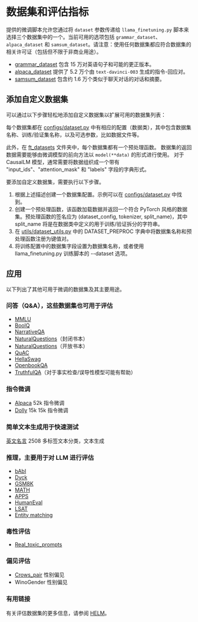 # 数据集和评估指标

提供的微调脚本允许您通过将 `dataset` 参数传递给 `llama_finetuning.py` 脚本来选择三个数据集中的一个。当前可用的选项包括 `grammar_dataset`、`alpaca_dataset` 和 `samsum_dataset`。请注意：使用任何数据集都应符合数据集的相关许可证（包括但不限于非商业用途）。

* [grammar_dataset](https://huggingface.co/datasets/jfleg) 包含 15 万对英语句子和可能的更正版本。
* [alpaca_dataset](https://github.com/tatsu-lab/stanford_alpaca) 提供了 5.2 万个由 `text-davinci-003` 生成的指令-回应对。
* [samsum_dataset](https://huggingface.co/datasets/samsum) 包含约 1.6 万个类似于聊天对话的对话和摘要。

## 添加自定义数据集

可以通过以下步骤轻松地添加自定义数据集以扩展可用的数据集列表：

每个数据集都在 [configs/dataset.py](../configs/dataset.py) 中有相应的配置（数据类），其中包含数据集名称、训练/验证集名称，以及可选参数，比如数据文件等。

此外，在 [ft_datasets](../ft_datasets) 文件夹中，每个数据集都有一个预处理函数。
数据集的返回数据需要能够由微调模型的前向方法以 ```model(**data)``` 的形式进行使用。
对于 CausalLM 模型，通常需要将数据组织成一个带有 "input_ids"、"attention_mask" 和 "labels" 字段的字典形式。

要添加自定义数据集，需要执行以下步骤。

1. 根据上述描述创建一个数据集配置。示例可以在 [configs/dataset.py](../configs/dataset.py) 中找到。
2. 创建一个预处理函数，该函数加载数据并返回一个符合 PyTorch 风格的数据集。预处理函数的签名应为 (dataset_config, tokenizer, split_name)，其中 split_name 将是在数据类中定义的用于训练/验证拆分的字符串。
3. 在 [utils/dataset_utils.py](../utils/dataset_utils.py) 中的 DATASET_PREPROC 字典中将数据集名称和预处理函数注册为键值对。
4. 将训练配置中的数据集字段设置为数据集名称，或者使用 llama_finetuning.py 训练脚本的 --dataset 选项。

## 应用
以下列出了其他可用于微调的数据集及其主要用途。

### 问答（Q&A），这些数据集也可用于评估
- [MMLU](https://huggingface.co/datasets/lukaemon/mmlu/viewer/astronomy/validation)
- [BoolQ](https://huggingface.co/datasets/boolq)
- [NarrativeQA](https://huggingface.co/datasets/narrativeqa)
- [NaturalQuestions](https://huggingface.co/datasets/natural_questions)（封闭书本）
- [NaturalQuestions](https://huggingface.co/datasets/openbookqa)（开放书本）
- [QuAC](https://huggingface.co/datasets/quac)
- [HellaSwag](https://huggingface.co/datasets/hellaswag)
- [OpenbookQA](https://huggingface.co/datasets/openbookqa)
- [TruthfulQA](https://huggingface.co/datasets/truthful_qa)（对于事实检查/误导性模型可能有帮助）

### 指令微调
- [Alpaca](https://huggingface.co/datasets/yahma/alpaca-cleaned)	52k	指令微调
- [Dolly](https://huggingface.co/datasets/databricks/databricks-dolly-15k) 15k	15k	指令微调

### 简单文本生成用于快速测试
[英文名言](https://huggingface.co/datasets/Abirate/english_quotes)	2508	多标签文本分类，文本生成

### 推理，主要用于对 LLM 进行评估
- [bAbI](https://research.facebook.com/downloads/babi/)
- [Dyck](https://huggingface.co/datasets/dyk)
- [GSM8K](https://huggingface.co/datasets/gsm8k)
- [MATH](https://github.com/hendrycks/math)
- [APPS](https://huggingface.co/datasets/codeparrot/apps)
- [HumanEval](https://huggingface.co/datasets/openai_humaneval)
- [LSAT](https://huggingface.co/datasets/dmayhem93/agieval-lsat-ar)
- [Entity matching](https://huggingface.co/datasets/lighteval/EntityMatching)

### 毒性评估
- [Real_toxic_prompts](https://huggingface.co/datasets/allenai/real-toxicity-prompts)

### 偏见评估
- [Crows_pair](https://huggingface.co/datasets/crows_pairs) 性别偏见
- WinoGender 性别偏见

### 有用链接
有关评估数据集的更多信息，请参阅 [HELM](https://crfm.stanford.edu/helm/latest/)。